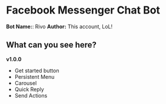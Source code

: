 # Facebook Messenger Chat Bot
**Bot Name:**: Rivo
**Author:** This account, LoL!


## What can you see here?
**v1.0.0**
- Get started button
- Persistent Menu
- Carousel
- Quick Reply
- Send Actions
